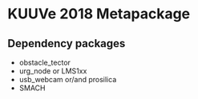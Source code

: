 # KUUVe 2018 Metapackage
## Dependency packages
- obstacle_tector
- urg_node or LMS1xx
- usb_webcam or/and prosilica
- SMACH
